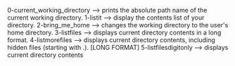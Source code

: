 0-current_working_directory --> prints the absolute path name of the current working directory.
1-listit --> display the contents list of your directory.
2-bring_me_home --> changes the working directory to the user's home directory.
3-listfiles --> displays current directory contents in a long format.
4-listmorefiles --> displays current directory contents, including hidden files (starting with .). [LONG FORMAT]
5-listfilesdigitonly --> displays current directory contents 
